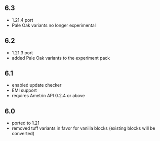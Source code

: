 ## 6.3
* 1.21.4 port
* Pale Oak variants no longer experimental

## 6.2
* 1.21.3 port
* added Pale Oak variants to the experiment pack

## 6.1
* enabled update checker
* EMI support
* requires Ametrin API 0.2.4 or above

## 6.0
* ported to 1.21
* removed tuff variants in favor for vanilla blocks (existing blocks will be converted)